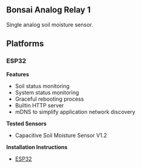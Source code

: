 ## Bonsai Analog Relay 1

Single analog soil moisture sensor.

## Platforms

### ESP32

**Features**

- Soil status monitoring
- System status monitoring
- Graceful rebooting process
- Builtin HTTP server
- mDNS to simplify application network discovery

**Tested Sensors**

- Capacitive Soil Moisture Sensor V1.2

**Installation Instructions**

- [ESP32](../../docs/install/esp32.md)
